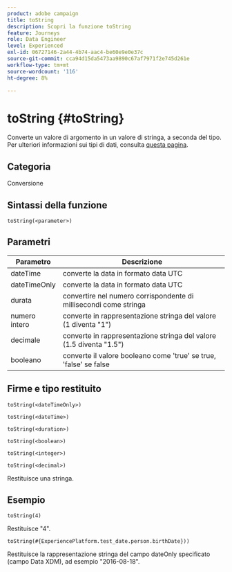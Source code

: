 ```yaml
---
product: adobe campaign
title: toString
description: Scopri la funzione toString
feature: Journeys
role: Data Engineer
level: Experienced
exl-id: 06727146-2a44-4b74-aac4-be60e9e0e37c
source-git-commit: cca94d15da5473aa9890c67af7971f2e745d261e
workflow-type: tm+mt
source-wordcount: '116'
ht-degree: 8%

---
```


# toString {#toString}

Converte un valore di argomento in un valore di stringa, a seconda del tipo. Per ulteriori informazioni sui tipi di dati, consulta [questa pagina](../expression/data-types.md).

## Categoria

Conversione

## Sintassi della funzione

`toString(<parameter>)`

## Parametri

| Parametro | Descrizione |
|--- |--- |
| dateTime | converte la data in formato data UTC |
| dateTimeOnly | converte la data in formato data UTC |
| durata | convertire nel numero corrispondente di millisecondi come stringa |
| numero intero | converte in rappresentazione stringa del valore (1 diventa &quot;1&quot;) |
| decimale | converte in rappresentazione stringa del valore (1.5 diventa &quot;1.5&quot;) |
| booleano | converte il valore booleano come &#39;true&#39; se true, &#39;false&#39; se false |

## Firme e tipo restituito

`toString(<dateTimeOnly>)`

`toString(<dateTime>)`

`toString(<duration>)`

`toString(<boolean>)`

`toString(<integer>)`

`toString(<decimal>)`

Restituisce una stringa.

## Esempio

`toString(4)`

Restituisce &quot;4&quot;.

`toString(#{ExperiencePlatform.test_date.person.birthDate}))`

Restituisce la rappresentazione stringa del campo dateOnly specificato (campo Data XDM), ad esempio &quot;2016-08-18&quot;.
